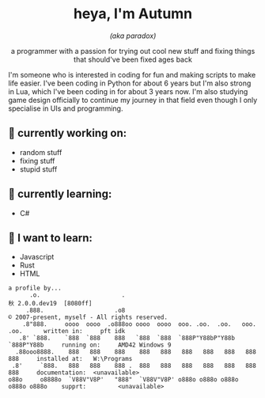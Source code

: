 <h1 align="center">heya, I'm Autumn</h1>
<p align="center"><i>(aka paradox)</i></p>
<p align="center">a programmer with a passion for trying out cool new stuff and fixing things that should've been fixed ages back</p>
</p>
I'm someone who is interested in coding for fun and making scripts to make life easier. I've been coding in Python for about 6 years but I'm also strong in Lua, which I've been coding in for about 3 years now. I'm also studying game design officially to continue my journey in that field even though I only specialise in UIs and programming.

## 🔭 currently working on:
- random stuff
- fixing stuff
- stupid stuff

## 🌱 currently learning:
- C#

## 🧠 I want to learn:
- Javascript
- Rust
- HTML

```
a profile by...
      .o.                       .                                                秋 2.0.0.dev19  [8080ff]
     .888.                    .o8                                                © 2007-present, myself - All rights reserved.
    .8"888.     oooo  oooo  .o888oo oooo  oooo  ooo. .oo.  .oo.   ooo. .oo.      written in:     pft idk
   .8' `888.    `888  `888    888   `888  `888  `888P"Y88bP"Y88b  `888P"Y88b     running on:     AMD42 Windows 9
  .88ooo8888.    888   888    888    888   888   888   888   888   888   888     installed at:   W:\Programs
 .8'     `888.   888   888    888 .  888   888   888   888   888   888   888     documentation:  <unavailable>
o88o     o8888o  `V88V"V8P'   "888"  `V88V"V8P' o888o o888o o888o o888o o888o    supprt:         <unavailable>
```
